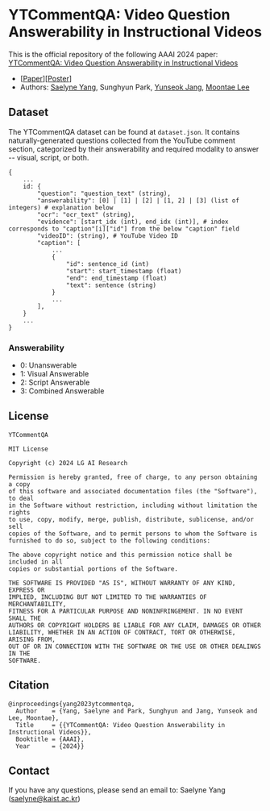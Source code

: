 # YTCommentQA: Video Question Answerability in Instructional Videos

This is the official repository of the following AAAI 2024 paper: <a href="https://arxiv.org/abs/2401.17343" target="_blank">YTCommentQA: Video Question Answerability in Instructional Videos</a>

- [<a href="https://arxiv.org/abs/2401.17343" target="_blank">Paper</a>][<a href="https://drive.google.com/file/d/1bRLYm61tjrwTVorpL_sMNaAuRfGJZQBE/view?usp=sharing" target="_blank">Poster</a>]
- Authors: [Saelyne Yang](https://www.saelyne.com/), Sunghyun Park, [Yunseok Jang](https://yunseokjang.github.io/), [Moontae Lee](https://moontae.people.uic.edu/)

## Dataset

The YTCommentQA dataset can be found at `dataset.json`. It contains naturally-generated questions collected from the YouTube comment section, categorized by their answerability and required modality to answer -- visual, script, or both.


```
{
    ...
	id: {
		"question": "question_text" (string),
		"answerability": [0] | [1] | [2] | [1, 2] | [3] (list of integers) # explanation below
  		"ocr": "ocr_text" (string),
        "evidence": [start_idx (int), end_idx (int)], # index corresponds to "caption"[i]["id"] from the below "caption" field
        "videoID": (string), # YouTube Video ID
		"caption": [
            ...
            {
                "id": sentence_id (int)
                "start": start_timestamp (float)
                "end": end_timestamp (float)
                "text": sentence (string)
            }
            ...
        ],
	}
    ...
}
```

### Answerability

- 0: Unanswerable
- 1: Visual Answerable
- 2: Script Answerable
- 3: Combined Answerable

## License
```
YTCommentQA

MIT License

Copyright (c) 2024 LG AI Research

Permission is hereby granted, free of charge, to any person obtaining a copy
of this software and associated documentation files (the "Software"), to deal
in the Software without restriction, including without limitation the rights
to use, copy, modify, merge, publish, distribute, sublicense, and/or sell
copies of the Software, and to permit persons to whom the Software is
furnished to do so, subject to the following conditions:

The above copyright notice and this permission notice shall be included in all
copies or substantial portions of the Software.

THE SOFTWARE IS PROVIDED "AS IS", WITHOUT WARRANTY OF ANY KIND, EXPRESS OR
IMPLIED, INCLUDING BUT NOT LIMITED TO THE WARRANTIES OF MERCHANTABILITY,
FITNESS FOR A PARTICULAR PURPOSE AND NONINFRINGEMENT. IN NO EVENT SHALL THE
AUTHORS OR COPYRIGHT HOLDERS BE LIABLE FOR ANY CLAIM, DAMAGES OR OTHER
LIABILITY, WHETHER IN AN ACTION OF CONTRACT, TORT OR OTHERWISE, ARISING FROM,
OUT OF OR IN CONNECTION WITH THE SOFTWARE OR THE USE OR OTHER DEALINGS IN THE
SOFTWARE.
```

## Citation
```
@inproceedings{yang2023ytcommentqa,
  Author    = {Yang, Saelyne and Park, Sunghyun and Jang, Yunseok and Lee, Moontae},
  Title     = {{YTCommentQA: Video Question Answerability in Instructional Videos}},
  Booktitle = {AAAI},
  Year      = {2024}}
```
## Contact
If you have any questions, please send an email to: Saelyne Yang (saelyne@kaist.ac.kr)
